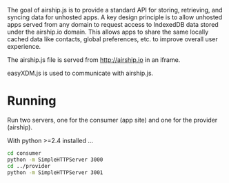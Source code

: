 The goal of airship.js is to provide a standard API for storing, retrieving, and syncing
data for unhosted apps. A key design principle is to allow unhosted apps served from any 
domain to request access to IndexedDB data stored under the airship.io domain. This 
allows apps to share the same locally cached data like contacts, global preferences, etc. 
to improve overall user experience.

The airship.js file is served from http://airship.io in an iframe.

easyXDM.js is used to communicate with airship.js.




# Running

Run two servers, one for the consumer (app site) and one for the provider (airship).

With python >=2.4 installed ...

```bash
cd consumer
python -m SimpleHTTPServer 3000
cd ../provider
python -m SimpleHTTPServer 3001
```

